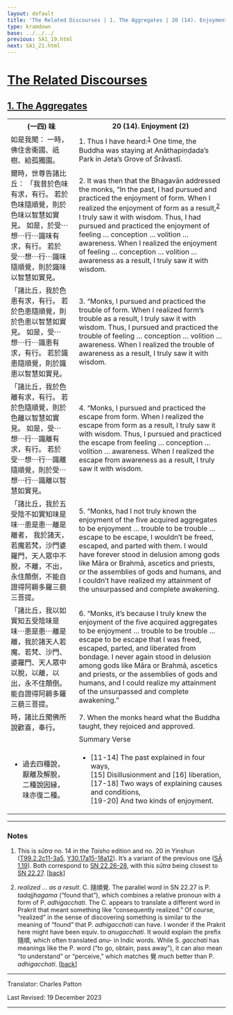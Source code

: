 ```yaml
---
layout: default
title: 'The Related Discourses | 1. The Aggregates | 20 (14). Enjoyment (2)'
type: kramdown
base: ../../../
previous: SA1_19.html
next: SA1_21.html
---
```


<h1><a href='../index.html'>The Related Discourses</a></h1>
<h2><a href='index.html'>1. The Aggregates</a></h2>

<table class="trans">
  <th class='ch'>(一四) 味</th>
  <th class='en'>20 (14). Enjoyment (2)</th>
  <tr>
    <td class='ch' title='t99.2.2c11'>如是我聞： 一時，佛住舍衞國、祇樹、給孤獨園。</td>
    <td id='p1'>1. Thus I have heard:<sup id="ref1"><a href="#n1">1</a></sup> One time, the Buddha was staying at Anāthapiṇḍada’s Park in Jeta’s Grove of Śrāvastī.</td>
  </tr>
  <tr>
    <td class='ch' title='t99.2.2c12'>爾時，世尊告諸比丘： 「我昔於色味有求，有行。 若於色味隨順覺，則於色味以智慧如實見。 如是，於受⋯想⋯行⋯識味有求，有行。 若於受⋯想⋯行⋯識味隨順覺，則於識味以智慧如實見。</td>
    <td id='p2'>2. It was then that the Bhagavān addressed the monks, “In the past, I had pursued and practiced the enjoyment of form. When I realized the enjoyment of form as a result,<sup id="ref2"><a href="#n2">2</a></sup> I truly saw it with wisdom. Thus, I had pursued and practiced the enjoyment of feeling … conception … volition … awareness. When I realized the enjoyment of feeling … conception … volition … awareness as a result, I truly saw it with wisdom.</td>
  </tr>
  <tr>
    <td class='ch' title='t99.2.2c16'>「諸比丘，我於色患有求，有行。 若於色患隨順覺，則於色患以智慧如實見。 如是，受⋯想⋯行⋯識患有求，有行。 若於識患隨順覺，則於識患以智慧如實見。</td>
    <td id='p3'>3. “Monks, I pursued and practiced the trouble of form. When I realized form’s trouble as a result, I truly saw it with wisdom. Thus, I pursued and practiced the trouble of feeling … conception … volition … awareness. When I realized the trouble of awareness as a result, I truly saw it with wisdom.</td>
  </tr>
  <tr>
    <td class='ch' title='t99.2.2c19'>「諸比丘，我於色離有求，有行。 若於色隨順覺，則於色離以智慧如實見。 如是，受⋯想⋯行⋯識離有求，有行。 若於受⋯想⋯行⋯識離隨順覺，則於受⋯想⋯行⋯識離以智慧如實見。</td>
    <td id='p4'>4. “Monks, I pursued and practiced the escape from form. When I realized the escape from form as a result, I truly saw it with wisdom. Thus, I pursued and practiced the escape from feeling … conception … volition … awareness. When I realized the escape from awareness as a result, I truly saw it with wisdom.</td>
  </tr>
  <tr>
    <td class='ch' title='t99.2.2c23'>「諸比丘，我於五受陰不如實知味是味⋯患是患⋯離是離者， 我於諸天，若魔若梵，沙門婆羅門，天人眾中不脫，不離，不出，永住顛倒，不能自證得阿耨多羅三藐三菩提。</td>
    <td id='p5'>5. “Monks, had I not truly known the enjoyment of the five acquired aggregates to be enjoyment … trouble to be trouble … escape to be escape, I wouldn’t be freed, escaped, and parted with them. I would have forever stood in delusion among gods like Māra or Brahmā,  ascetics and priests, or the assemblies of gods and humans, and I couldn’t have realized my attainment of the unsurpassed and complete awakening.</td>
  </tr>
  <tr>
    <td class='ch' title='t99.2.2c27'>「諸比丘，我以如實知五受陰味是味⋯患是患⋯離是離，我於諸天人若魔、若梵、沙門、婆羅門、天人眾中以脫，以離，以出，永不住顛倒。 能自證得阿耨多羅三藐三菩提。</td>
    <td id='p6'>6. “Monks, it’s because I truly knew the enjoyment of the five acquired aggregates to be enjoyment … trouble to be trouble … escape to be escape that I was freed, escaped, parted, and liberated from bondage. I never again stood in delusion among gods like Māra or Brahmā, ascetics and priests, or the assemblies of gods and humans, and I could realize my attainment of the unsurpassed and complete awakening.”</td>
  </tr>
  <tr>
    <td class='ch' title='t99.2.3a2'>時，諸比丘聞佛所說歡喜，奉行。</td>
    <td id='p7'>7. When the monks heard what the Buddha taught, they rejoiced and approved.</td>
  </tr>
<tr>
  <td class='ch' title='t99.2.3a4'></td>
  <td class='subheading'>Summary Verse</td>
</tr>
<tr>
  <td title='t99.2.3a4'><ul class='verse'>
    <li class='ch'>過去四種說，<br/>
    厭離及解脫，<br/>
    二種說因縁，<br/>
    味亦復二種。</li>
  </ul></td>
  <td><ul class='verse'>
    <li>[11-14] The past explained in four ways,<br/>
    [15] Disillusionment and [16] liberation,<br/>
    [17-18] Two ways of explaining causes and conditions,<br/>
    [19-20] And two kinds of enjoyment.</li>
  </ul></td>
</tr>
</table>

<hr/>

<h3 id="notes">Notes</h3>

<ol class="notes-list">
<li id="n1"><p>This is <em>sūtra</em> no. 14 in the <cite>Taisho</cite> edition and no. 20 in Yinshun (<a href="https://cbetaonline.dila.edu.tw/zh/T02n0099_p0002c11" target="_blank">T99.2.2c11-3a5</a>, <a href="https://cbetaonline.dila.edu.tw/zh/Y30n0030_p0017a15" target="_blank">Y30.17a15-18a12</a>). It’s a variant of the previous one (<a href="SA1_19.html" target="_blank">SĀ 1.19</a>). Both correspond to <a href="https://suttacentral.net/sn22.26" target="_blank">SN 22.26-28</a>, with this <em>sūtra</em> being closest to <a href="https://suttacentral.net/sn22.27" target="_blank">SN 22.27</a>. [<a href="#ref1">back</a>]</p></li>
<li id="n2"><p><em>realized … as a result</em>. C. <span class="ch">隨順覺</span>. The parallel word in SN 22.27 is P. <em>tadajjhagama</em> (“found that”), which combines a relative pronoun with a form of P. <em>adhigacchati</em>. The C. appears to translate a different word in Prakrit that meant something like “consequently realized.” Of course, “realized” in the sense of discovering something is similar to the meaning of “found” that P. <em>adhigacchati</em> can have. I wonder if the Prakrit here might have been equiv. to <em>anugacchati</em>. It would explain the prefix <span class="ch">隨順</span>, which often translated <em>anu-</em> in Indic words. While S. <em>gacchati</em> has meanings like the P. word (“to go, obtain, pass away”), it can also mean “to understand” or “perceive,” which matches <span class="ch">覺</span> much better than P. <em>adhigacchati</em>. [<a href="#ref2">back</a>]</p></li>
</ol>
<hr/>

<p class="translator">Translator: Charles Patton</p>
<p class='revised'>Last Revised: 19 December 2023</p>

<hr/>